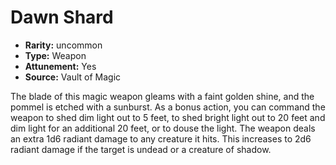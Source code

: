 
# Dawn Shard

* **Rarity:** uncommon
* **Type:** Weapon
* **Attunement:** Yes
* **Source:** Vault of Magic


The blade of this magic weapon gleams with a faint golden shine, and the pommel is etched with a sunburst. As a bonus action, you can command the weapon to shed dim light out to 5 feet, to shed bright light out to 20 feet and dim light for an additional 20 feet, or to douse the light. The weapon deals an extra 1d6 radiant damage to any creature it hits. This increases to 2d6 radiant damage if the target is undead or a creature of shadow.
